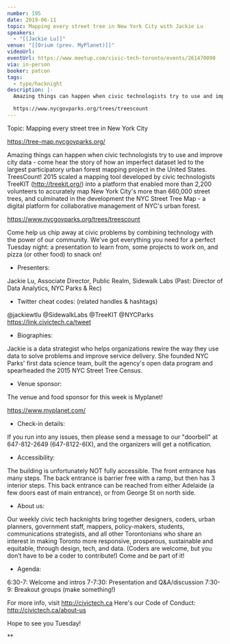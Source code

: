 ```yaml
---
number: 195
date: 2019-06-11
topic: Mapping every street tree in New York City with Jackie Lu
speakers:
  - "[[Jackie Lu]]"
venue: "[[Orium (prev. MyPlanet)]]"
videoUrl: 
eventUrl: https://www.meetup.com/civic-tech-toronto/events/261470090
via: in-person
booker: patcon
tags:
  - type/hacknight
description: |-
  Amazing things can happen when civic technologists try to use and improve city data - come hear the story of how an imperfect dataset led to the largest participatory urban forest mapping project in the United States. TreesCount! 2015 scaled a mapping tool developed by civic technologists TreeKIT (http://treekit.org/) into a platform that enabled more than 2,200 volunteers to accurately map New York City's more than 660,000 street trees, and culminated in the development the NYC Street Tree Map - a digital platform for collaborative management of NYC's urban forest.

  https://www.nycgovparks.org/trees/treescount
---
```


Topic: Mapping every street tree in New York City

https://tree-map.nycgovparks.org/

Amazing things can happen when civic technologists try to use and improve city data - come hear the story of how an imperfect dataset led to the largest participatory urban forest mapping project in the United States. TreesCount! 2015 scaled a mapping tool developed by civic technologists TreeKIT (http://treekit.org/) into a platform that enabled more than 2,200 volunteers to accurately map New York City's more than 660,000 street trees, and culminated in the development the NYC Street Tree Map - a digital platform for collaborative management of NYC's urban forest.

https://www.nycgovparks.org/trees/treescount

Come help us chip away at civic problems by combining technology with the power of our community. We've got everything you need for a perfect Tuesday night: a presentation to learn from, some projects to work on, and pizza (or other food) to snack on!

+ Presenters:

Jackie Lu, Associate Director, Public Realm, Sidewalk Labs (Past: Director of Data Analytics, NYC Parks & Rec)

+ Twitter cheat codes: (related handles & hashtags)

@jackiewtlu @SidewalkLabs @TreeKIT @NYCParks
https://link.civictech.ca/tweet

+ Biographies:

Jackie is a data strategist who helps organizations rewire the way they use data to solve problems and improve service delivery. She founded NYC Parks' first data science team, built the agency's open data program and spearheaded the 2015 NYC Street Tree Census.

+ Venue sponsor:

The venue and food sponsor for this week is Myplanet!

https://www.myplanet.com/

+ Check-in details:

If you run into any issues, then please send a message to our "doorbell" at 647-812-2649 (647-8122-6IX), and the organizers will get a notification.

+ Accessibility:

The building is unfortunately NOT fully accessible. The front entrance has many steps. The back entrance is barrier free with a ramp, but then has 3 interior steps. This back entrance can be reached from either Adelaide (a few doors east of main entrance), or from George St on north side.

+ About us:

Our weekly civic tech hacknights bring together designers, coders, urban planners, government staff, mappers, policy-makers, students, communications strategists, and all other Torontonians who share an interest in making Toronto more responsive, prosperous, sustainable and equitable, through design, tech, and data. (Coders are welcome, but you don’t have to be a coder to contribute!) Come and be part of it!

+ Agenda:

6:30-7: Welcome and intros
7-7:30: Presentation and Q&A/discussion
7:30-9: Breakout groups (make something!)

For more info, visit http://civictech.ca
Here's our Code of Conduct: http://civictech.ca/about-us

Hope to see you Tuesday!

**